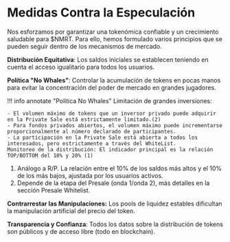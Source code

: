 # **Medidas Contra la Especulación**

Nos esforzamos por garantizar una tokenómica confiable y un crecimiento saludable para $NMRT. Para ello, hemos formulado varios principios que se pueden seguir dentro de los mecanismos de mercado.

**Distribución Equitativa**: Los saldos iniciales se establecen teniendo en cuenta el acceso igualitario para todos los usuarios.

**Política "No Whales"**: Controlar la acumulación de tokens en pocas manos para evitar la concentración del poder de mercado en grandes jugadores.

!!! info annotate "Política No Whales"
    Limitación de grandes inversiones:

    - El volumen máximo de tokens que un inversor privado puede adquirir en la Private Sale está estrictamente limitado.(2)
    - Para fondos privados abiertos, el volumen máximo puede incrementarse proporcionalmente al número declarado de participantes.
    - La participación en la Private Sale está abierta a todos los interesados, pero estrictamente a través del WhiteList.
    Monitoreo de la distribución: El indicador principal es la relación TOP/BOTTOM del 10% y 20% (1)

1. Análogo a R/P. La relación entre el 10% de los saldos más altos y el 10% de los más bajos, ajustada por los usuarios activos.
2. Depende de la etapa del Presale (onda 1/onda 2), más detalles en la sección Presale Whitelist.

**Contrarrestar las Manipulaciones:** Los pools de liquidez estables dificultan la manipulación artificial del precio del token.

**Transparencia y Confianza**: Todos los datos sobre la distribución de tokens son públicos y de acceso libre (todo en blockchain).
